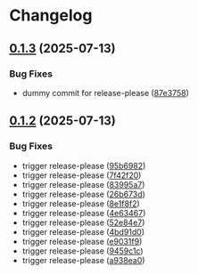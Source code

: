 # Changelog

## [0.1.3](https://github.com/runemalm/codius-cli/compare/v0.1.2...v0.1.3) (2025-07-13)


### Bug Fixes

* dummy commit for release-please ([87e3758](https://github.com/runemalm/codius-cli/commit/87e37589bfa7d2496071860b4982b84e48c81c3e))

## [0.1.2](https://github.com/runemalm/codius-cli/compare/v0.1.1...v0.1.2) (2025-07-13)


### Bug Fixes

* trigger release-please ([95b6982](https://github.com/runemalm/codius-cli/commit/95b698235b62530be63d9975c2da00835cb9e66b))
* trigger release-please ([7f42f20](https://github.com/runemalm/codius-cli/commit/7f42f2005c1c50f625d0d6a5c068e5029a649ada))
* trigger release-please ([83995a7](https://github.com/runemalm/codius-cli/commit/83995a78c3e16bf47007c4f18dc5740a9df491a2))
* trigger release-please ([26b673d](https://github.com/runemalm/codius-cli/commit/26b673d92667d7fb2c2ed822b2a1dad31a567ea2))
* trigger release-please ([8e1f8f2](https://github.com/runemalm/codius-cli/commit/8e1f8f21d515a52cc5818e62c0030d14ff410440))
* trigger release-please ([4e63467](https://github.com/runemalm/codius-cli/commit/4e6346726623e26c7f0a47af7a74f73330d36d8c))
* trigger release-please ([52e84e7](https://github.com/runemalm/codius-cli/commit/52e84e77d806d78afaef73ffe7ef2393c8244ca8))
* trigger release-please ([4bd91d0](https://github.com/runemalm/codius-cli/commit/4bd91d04d64d779960a92097eb35556ef7e12674))
* trigger release-please ([e9031f9](https://github.com/runemalm/codius-cli/commit/e9031f9f9af80062ec4be049d120c5daf742d83a))
* trigger release-please ([9459c1c](https://github.com/runemalm/codius-cli/commit/9459c1cee8770bd6747ef5575105a3c084350e30))
* trigger release-please ([a938ea0](https://github.com/runemalm/codius-cli/commit/a938ea0ccc9edd050e9d948cb0104fad234e5161))
